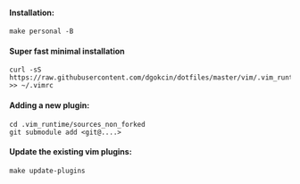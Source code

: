 #### Installation:
```shell
make personal -B
```

#### Super fast minimal installation
```shell
curl -sS https://raw.githubusercontent.com/dgokcin/dotfiles/master/vim/.vim_runtime/vimrcs/minimal.vim >> ~/.vimrc
```

#### Adding a new plugin:
```shell
cd .vim_runtime/sources_non_forked
git submodule add <git@....>
```

#### Update the existing vim plugins:
```shell
make update-plugins
```
